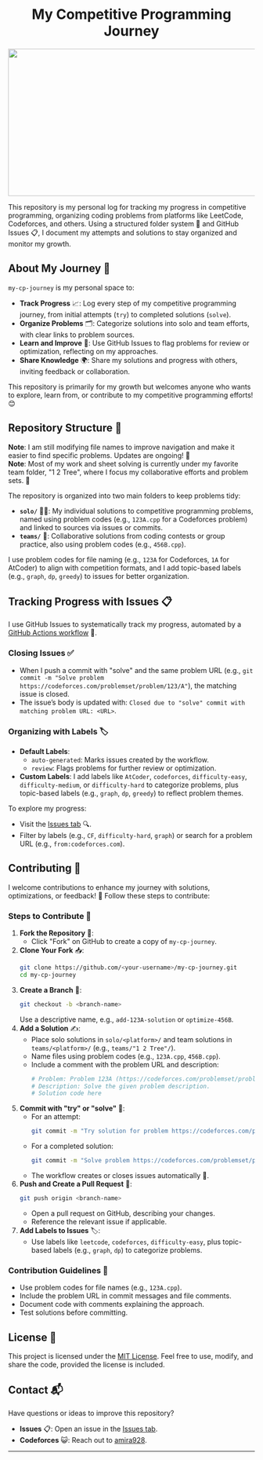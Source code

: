 <h1 align="center">My Competitive Programming Journey</h1>

<div align="center">
  <img src="https://gifdb.com/images/high/lightning-mcqueen-doc-hudson-speed-cars-1adpw3haxlr8wwgr.webp" width="600" height="300">
</div>

This repository is my personal log for tracking my progress in competitive programming, organizing coding problems from platforms like LeetCode, Codeforces, and others. Using a structured folder system 📁 and GitHub Issues 📋, I document my attempts and solutions to stay organized and monitor my growth.

## About My Journey 🌟

`my-cp-journey` is my personal space to:

- **Track Progress** 📈: Log every step of my competitive programming journey, from initial attempts (`try`) to completed solutions (`solve`).
- **Organize Problems** 🗂️: Categorize solutions into solo and team efforts, with clear links to problem sources.
- **Learn and Improve** 🧠: Use GitHub Issues to flag problems for review or optimization, reflecting on my approaches.
- **Share Knowledge** 🌍: Share my solutions and progress with others, inviting feedback or collaboration.

This repository is primarily for my growth but welcomes anyone who wants to explore, learn from, or contribute to my competitive programming efforts! 😊

## Repository Structure 📁

**Note**: I am still modifying file names to improve navigation and make it easier to find specific problems. Updates are ongoing! 🔧  
**Note**: Most of my work and sheet solving is currently under my favorite team folder, "1 2 Tree", where I focus my collaborative efforts and problem sets. 🌳

The repository is organized into two main folders to keep problems tidy:

- **`solo/`** 🧑‍💻: My individual solutions to competitive programming problems, named using problem codes (e.g., `123A.cpp` for a Codeforces problem) and linked to sources via issues or commits.
- **`teams/`** 👥: Collaborative solutions from coding contests or group practice, also using problem codes (e.g., `456B.cpp`).

I use problem codes for file naming (e.g., `123A` for Codeforces, `1A` for AtCoder) to align with competition formats, and I add topic-based labels (e.g., `graph`, `dp`, `greedy`) to issues for better organization.

## Tracking Progress with Issues 📋

I use GitHub Issues to systematically track my progress, automated by a [GitHub Actions workflow](.github/workflows/issue-manager.yml) 🤖.

### Closing Issues ✅

- When I push a commit with "solve" and the same problem URL (e.g., `git commit -m "Solve problem https://codeforces.com/problemset/problem/123/A"`), the matching issue is closed.
- The issue’s body is updated with: `Closed due to "solve" commit with matching problem URL: <URL>`.

### Organizing with Labels 🏷️

- **Default Labels**:
  - `auto-generated`: Marks issues created by the workflow.
  - `review`: Flags problems for further review or optimization.
- **Custom Labels**: I add labels like `AtCoder`, `codeforces`, `difficulty-easy`, `difficulty-medium`, or `difficulty-hard` to categorize problems, plus topic-based labels (e.g., `graph`, `dp`, `greedy`) to reflect problem themes.

To explore my progress:

- Visit the [Issues tab](https://github.com/AmiraKhalid04/my-cp-journey/issues) 🔍.
- Filter by labels (e.g., `CF`, `difficulty-hard`, `graph`) or search for a problem URL (e.g., `from:codeforces.com`).

## Contributing 🤝

I welcome contributions to enhance my journey with solutions, optimizations, or feedback! 🚀 Follow these steps to contribute:

### Steps to Contribute 🚶

1. **Fork the Repository** 🍴:
   - Click "Fork" on GitHub to create a copy of `my-cp-journey`.
2. **Clone Your Fork** 📥:
   ```bash
   git clone https://github.com/<your-username>/my-cp-journey.git
   cd my-cp-journey
   ```
3. **Create a Branch** 🌿:
   ```bash
   git checkout -b <branch-name>
   ```
   Use a descriptive name, e.g., `add-123A-solution` or `optimize-456B`.
4. **Add a Solution** ✍️:
   - Place solo solutions in `solo/<platform>/` and team solutions in `teams/<platform>/` (e.g., `teams/"1 2 Tree"/`).
   - Name files using problem codes (e.g., `123A.cpp`, `456B.cpp`).
   - Include a comment with the problem URL and description:
     ```python
     # Problem: Problem 123A (https://codeforces.com/problemset/problem/123/A)
     # Description: Solve the given problem description.
     # Solution code here
     ```
5. **Commit with "try" or "solve"** 📌:
   - For an attempt:
     ```bash
     git commit -m "Try solution for problem https://codeforces.com/problemset/problem/123/A"
     ```
   - For a completed solution:
     ```bash
     git commit -m "Solve problem https://codeforces.com/problemset/problem/123/A"
     ```
   - The workflow creates or closes issues automatically 🤖.
6. **Push and Create a Pull Request** 🚀:
   ```bash
   git push origin <branch-name>
   ```
   - Open a pull request on GitHub, describing your changes.
   - Reference the relevant issue if applicable.
7. **Add Labels to Issues** 🏷️:
   - Use labels like `leetcode`, `codeforces`, `difficulty-easy`, plus topic-based labels (e.g., `graph`, `dp`) to categorize problems.

### Contribution Guidelines 📝

- Use problem codes for file names (e.g., `123A.cpp`).
- Include the problem URL in commit messages and file comments.
- Document code with comments explaining the approach.
- Test solutions before committing.

## License 📜

This project is licensed under the [MIT License](LICENSE). Feel free to use, modify, and share the code, provided the license is included.

## Contact 📬

Have questions or ideas to improve this repository?

- **Issues** 📋: Open an issue in the [Issues tab](https://github.com/AmiraKhalid04/my-cp-journey/issues).
- **Codeforces** 😺: Reach out to [amira928](https://codeforces.com/profile/amira928).

---
